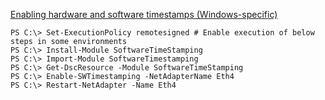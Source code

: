 [Enabling hardware and software timestamps (Windows-specific)](https://license.fsmlabs.com/docs/features/hwstamps.html)

```
PS C:\> Set-ExecutionPolicy remotesigned # Enable execution of below steps in some environments
PS C:\> Install-Module SoftwareTimeStamping
PS C:\> Import-Module SoftwareTimestamping
PS C:\> Get-DscResource -Module SoftwareTimeStamping
PS C:\> Enable-SWTimestamping -NetAdapterName Eth4
PS C:\> Restart-NetAdapter -Name Eth4
```